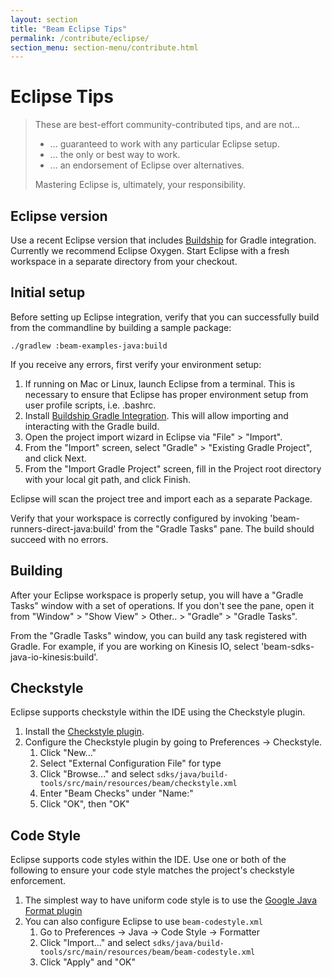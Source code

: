 ```yaml
---
layout: section
title: "Beam Eclipse Tips"
permalink: /contribute/eclipse/
section_menu: section-menu/contribute.html
---
```

<!--
Licensed under the Apache License, Version 2.0 (the "License");
you may not use this file except in compliance with the License.
You may obtain a copy of the License at

http://www.apache.org/licenses/LICENSE-2.0

Unless required by applicable law or agreed to in writing, software
distributed under the License is distributed on an "AS IS" BASIS,
WITHOUT WARRANTIES OR CONDITIONS OF ANY KIND, either express or implied.
See the License for the specific language governing permissions and
limitations under the License.
-->

# Eclipse Tips

> These are best-effort community-contributed tips, and are not...
>
> - ... guaranteed to work with any particular Eclipse setup.
> - ... the only or best way to work.
> - ... an endorsement of Eclipse over alternatives.
>
> Mastering Eclipse is, ultimately, your responsibility.

## Eclipse version

Use a recent Eclipse version that includes
[Buildship](https://projects.eclipse.org/projects/tools.buildship) for Gradle
integration. Currently we recommend Eclipse Oxygen. Start Eclipse with a fresh
workspace in a separate directory from your checkout.

## Initial setup

Before setting up Eclipse integration, verify that you can successfully build
from the commandline by building a sample package:

```
./gradlew :beam-examples-java:build
```

If you receive any errors, first verify your environment setup:

1. If running on Mac or Linux, launch Eclipse from a terminal. This is necessary
   to ensure that Eclipse has proper environment setup from user profile
   scripts, i.e. .bashrc.
2. Install [Buildship Gradle
   Integration](https://marketplace.eclipse.org/content/buildship-gradle-integration).
   This will allow importing and interacting with the Gradle build.
3. Open the project import wizard in Eclipse via "File" > "Import".
4. From the "Import" screen, select "Gradle" > "Existing Gradle Project", and click
   Next.
5. From the "Import Gradle Project" screen, fill in the Project root directory
   with your local git path, and click Finish.

Eclipse will scan the project tree and import each as a separate Package.

Verify that your workspace is correctly configured by invoking
'beam-runners-direct-java:build' from the "Gradle Tasks" pane. The build should
succeed with no errors.

## Building

After your Eclipse workspace is properly setup, you will have a "Gradle
Tasks" window with a set of operations. If you don't see the pane, open it
from "Window" > "Show View" > Other.. > "Gradle" > "Gradle Tasks".

From the "Gradle Tasks" window, you can build any task registered with Gradle.
For example, if you are working on Kinesis IO, select 'beam-sdks-java-io-kinesis:build'.

## Checkstyle

Eclipse supports checkstyle within the IDE using the Checkstyle plugin.

1. Install the [Checkstyle
   plugin](https://marketplace.eclipse.org/content/checkstyle-plug).
2. Configure the Checkstyle plugin by going to Preferences -> Checkstyle.
    1. Click "New..."
    2. Select "External Configuration File" for type
    3. Click "Browse..." and select
       `sdks/java/build-tools/src/main/resources/beam/checkstyle.xml`
    4. Enter "Beam Checks" under "Name:"
    5. Click "OK", then "OK"

## Code Style

Eclipse supports code styles within the IDE. Use one or both of the following
to ensure your code style matches the project's checkstyle enforcement.

1. The simplest way to have uniform code style is to use the [Google
   Java Format plugin](https://github.com/google/google-java-format#eclipse)
2. You can also configure Eclipse to use `beam-codestyle.xml`
    1. Go to Preferences -> Java -> Code Style -> Formatter
    2. Click "Import..." and select
       `sdks/java/build-tools/src/main/resources/beam/beam-codestyle.xml`
    3. Click "Apply" and "OK"


